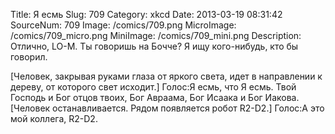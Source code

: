 Title: Я есмь 
Slug: 709 
Category: xkcd 
Date: 2013-03-19 08:31:42 
SourceNum: 709 
Image: /comics/709.png 
MicroImage: /comics/709_micro.png 
MiniImage: /comics/709_mini.png 
Description: Отлично, LO-M. Ты говоришь на Бочче? Я ищу кого-нибудь, кто бы говорил. 

[Человек, закрывая руками глаза от яркого света, идет в направлении к дереву, от которого свет исходит.]
Голос:Я есмь, что Я есмь. Твой Господь и Бог отцов твоих, Бог Авраама, Бог Исаака и Бог Иакова.
[Человек останавливается. Рядом появляется робот R2-D2.]
Голос:А это мой коллега, R2-D2.
